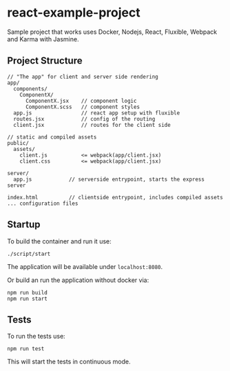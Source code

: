 # react-example-project

Sample project that works uses Docker, Nodejs, React, Fluxible, Webpack and Karma with Jasmine.

## Project Structure

    // "The app" for client and server side rendering
    app/
      components/
        ComponentX/
          ComponentX.jsx    // component logic
          ComponentX.scss   // component styles
      app.js                // react app setup with fluxible
      routes.jsx            // config of the routing
      client.jsx            // routes for the client side

    // static and compiled assets
    public/
      assets/
        client.js           <= webpack(app/client.jsx)
        client.css          <= webpack(app/client.jsx)

    server/
      app.js            // serverside entrypoint, starts the express server
      
    index.html          // clientside entrypoint, includes compiled assets
    ... configuration files

## Startup

To build the container and run it use:

    ./script/start

The application will be available under `localhost:8080`.

Or build an run the application without docker via: 

    npm run build
    npm run start


## Tests

To run the tests use:

    npm run test

This will start the tests in continuous mode.
